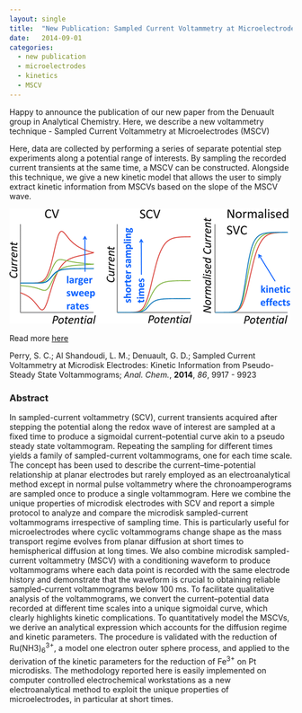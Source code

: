 ```yaml
---
layout: single
title:  "New Publication: Sampled Current Voltammetry at Microelectrodes"
date:   2014-09-01
categories: 
  - new publication
  - microelectrodes
  - kinetics
  - MSCV
---
```


Happy to announce the publication of our new paper from the Denuault group in Analytical Chemistry. Here, we describe a new voltammetry technique - Sampled Current Voltammetry at Microelectrodes (MSCV)

Here, data are collected by performing a series of separate potential step experiments along a potential range of interests. By sampling the recorded current transients at the same time, a MSCV can be constructed. Alongside this technique, we give a new kinetic model that allows the user to simply extract kinetic information from MSCVs based on the slope of the MSCV wave. 

![Perry et al, *Anal. Chem.*, **2014**, *86*, 9917](/images_posts/2014-09-01/MSCV.png)

Read more [here](https://doi.org/10.1021/ac502645e)

Perry, S. C.; Al Shandoudi, L. M.; Denuault, G. D.; Sampled Current Voltammetry at Microdisk Electrodes: Kinetic Information from Pseudo-Steady State Voltammograms; *Anal. Chem.*, **2014**, *86*, 9917 - 9923

### Abstract

In sampled-current voltammetry (SCV), current transients acquired after stepping the potential along the redox wave of interest are sampled at a fixed time to produce a sigmoidal current–potential curve akin to a pseudo steady state voltammogram. Repeating the sampling for different times yields a family of sampled-current voltammograms, one for each time scale. The concept has been used to describe the current–time-potential relationship at planar electrodes but rarely employed as an electroanalytical method except in normal pulse voltammetry where the chronoamperograms are sampled once to produce a single voltammogram. Here we combine the unique properties of microdisk electrodes with SCV and report a simple protocol to analyze and compare the microdisk sampled-current voltammograms irrespective of sampling time. This is particularly useful for microelectrodes where cyclic voltammograms change shape as the mass transport regime evolves from planar diffusion at short times to hemispherical diffusion at long times. We also combine microdisk sampled-current voltammetry (MSCV) with a conditioning waveform to produce voltammograms where each data point is recorded with the same electrode history and demonstrate that the waveform is crucial to obtaining reliable sampled-current voltammograms below 100 ms. To facilitate qualitative analysis of the voltammograms, we convert the current–potential data recorded at different time scales into a unique sigmoidal curve, which clearly highlights kinetic complications. To quantitatively model the MSCVs, we derive an analytical expression which accounts for the diffusion regime and kinetic parameters. The procedure is validated with the reduction of Ru(NH3)<sub>6</sub><sup>3+</sup>, a model one electron outer sphere process, and applied to the derivation of the kinetic parameters for the reduction of Fe<sup>3+</sup> on Pt microdisks. The methodology reported here is easily implemented on computer controlled electrochemical workstations as a new electroanalytical method to exploit the unique properties of microelectrodes, in particular at short times.